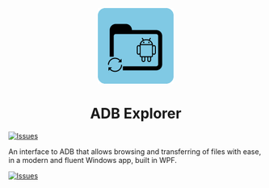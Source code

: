 <p align="center">
  <img alt="ADB Explorer Logo" src="icons/Store_icon_v2.png" width="150px" />
  <h1 align="center">ADB Explorer</h1>
</p>

<a href="https://github.com/Alex4SSB/ADB-Explorer/issues">
      <img alt="Issues" src="https://img.shields.io/github/issues/Alex4SSB/ADB-Explorer?color=0088ff" />
</a>

An interface to ADB that allows browsing and transferring of files with ease, in a modern and fluent Windows app, built in WPF.



<a href="https://www.microsoft.com/store/apps/9PPGN2WM50QB">
      <img alt="Issues" width=300px src="https://getbadgecdn.azureedge.net/images/English_LL.svg" />
</a>

